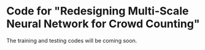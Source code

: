 # Code for "Redesigning Multi-Scale Neural Network for Crowd Counting"

The training and testing codes will be coming soon.